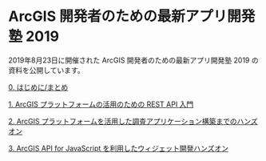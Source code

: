# ArcGIS 開発者のための最新アプリ開発塾 2019

2019年8月23日に開催された ArcGIS 開発者のための最新アプリ開発塾 2019 の資料を公開しています。

[0. はじめに/まとめ](/20190823_app-development-hands-on/00_はじめに_まとめ.pdf)

[1. ArcGIS プラットフォームの活用のための REST API 入門](/20190823_app-development-hands-on/01_ArcGIS_プラットフォームの活用のための_REST_API_入門.pdf)

[2. ArcGIS プラットフォームを活用した調査アプリケーション構築までのハンズオン](/20190823_app-development-hands-on/02_ArcGIS_プラットフォームを活用した調査アプリケーション構築までのハンズオン.pdf)

[3. ArcGIS API for JavaScript を利用したウィジェット開発ハンズオン](/20190823_app-development-hands-on/03_ArcGIS_API_for_JavaScript_を利用したウィジェット開発ハンズオン.pdf)
